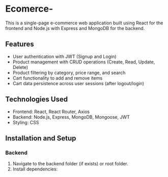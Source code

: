 # Ecomerce-

This is a single-page e-commerce web application built using React for the frontend and Node.js with Express and MongoDB for the backend.

## Features

- User authentication with JWT (Signup and Login)
- Product management with CRUD operations (Create, Read, Update, Delete)
- Product filtering by category, price range, and search
- Cart functionality to add and remove items
- Cart data persistence across user sessions (after logout/login)

## Technologies Used

- Frontend: React, React Router, Axios
- Backend: Node.js, Express, MongoDB, Mongoose, JWT
- Styling: CSS

## Installation and Setup

### Backend

1. Navigate to the backend folder (if exists) or root folder.
2. Install dependencies:

